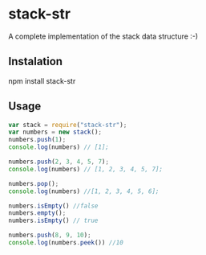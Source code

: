 # stack-str
A complete implementation of the stack data structure :-)
## Instalation
npm install stack-str
## Usage
```javascript
var stack = require("stack-str");
var numbers = new stack();
numbers.push(1); 
console.log(numbers) // [1];

numbers.push(2, 3, 4, 5, 7);
console.log(numbers) // [1, 2, 3, 4, 5, 7];

numbers.pop();
console.log(numbers) //[1, 2, 3, 4, 5, 6];

numbers.isEmpty() //false
numbers.empty();
numbers.isEmpty() // true

numbers.push(8, 9, 10);
console.log(numbers.peek()) //10